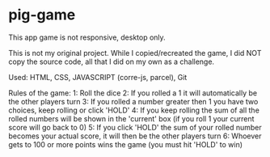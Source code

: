# pig-game

This app game is not responsive, desktop only.

This is not my original project. While I copied/recreated the game, I did NOT copy the source code, all that I did on my own as a challenge.

Used: HTML, CSS, JAVASCRIPT (corre-js, parcel), Git

Rules of the game:
1: Roll the dice 
2: If you rolled a 1 it will automatically be the other players turn
3: If you rolled a number greater then 1 you have two choices, keep rolling or click 'HOLD' 
4: If you keep rolling the sum of all the rolled numbers will be shown in the 'current' box (if you roll 1 your current score will go back to 0)
5: If you click 'HOLD' the sum of your rolled number becomes your actual score, it will then be the other players turn
6: Whoever gets to 100 or more points wins the game (you must hit 'HOLD' to win)
